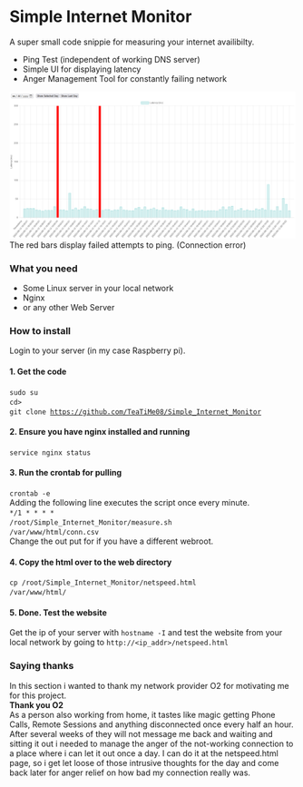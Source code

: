 # Simple Internet Monitor
A super small code snippie for measuring your internet availibilty.
- Ping Test (independent of working DNS server)
- Simple UI for displaying latency
- Anger Management Tool for constantly failing network

![Image](Wow_so_much_fancy_UI_picture_look.png)
The red bars display failed attempts to ping. (Connection error)

### What you need
- Some Linux server in your local network
- Nginx
- or any other Web Server

### How to install
Login to your server (in my case Raspberry pi).
#### 1. Get the code
<code>sudo su</code><br>
<code>cd></code><br>
<code>git clone https://github.com/TeaTiMe08/Simple_Internet_Monitor</code><br>
#### 2. Ensure you have nginx installed and running
<code>service nginx status</code><br>
#### 3. Run the crontab for pulling
<code>crontab -e</code><br>
Adding the following line executes the script once every minute.<br>
<code>*/1 * * * * /root/Simple_Internet_Monitor/measure.sh /var/www/html/conn.csv</code><br>
Change the out put for if you have a different webroot.
#### 4. Copy the html over to the web directory
<code>cp /root/Simple_Internet_Monitor/netspeed.html /var/www/html/</code>
#### 5. Done. Test the website
Get the ip of your server with <code>hostname -I</code> and test the website from your local network by going to <code>http://<ip_addr>/netspeed.html</code>

### Saying thanks
In this section i wanted to thank my network provider O2 for motivating me for this project.<br>
**Thank you O2**<br>
As a person also working from home, it tastes like magic getting Phone Calls, Remote Sessions and anything disconnected
once every half an hour. After several weeks of they will not message me back and waiting and sitting it out i needed to manage
the anger of the not-working connection to a place where i can let it out once a day. I can do it at the netspeed.html page,
so i get let loose of those intrusive thoughts for the day and come back later for anger relief on how bad my connection really was.
